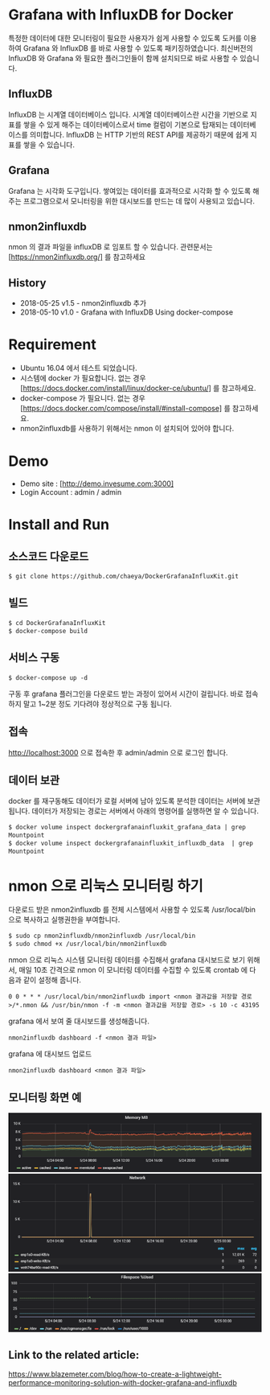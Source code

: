 # Grafana with InfluxDB for Docker
특정한 데이터에 대한 모니터링이 필요한 사용자가 쉽게 사용할 수 있도록 도커를 이용하여 Grafana 와 InfluxDB 를 바로 사용할 수 있도록 패키징하였습니다.
최신버전의 InfluxDB 와 Grafana 와 필요한 플러그인들이 함께 설치되므로 바로 사용할 수 있습니다.

## InfluxDB
InfluxDB 는 시계열 데이터베이스 입니다.
시계열 데이터베이스란 시간을 기반으로 지표를 쌓을 수 있게 해주는 데이터베이스로서 time 컬럼이 기본으로 탑재되는 데이터베이스를 의미합니다.
InfluxDB 는 HTTP 기반의 REST API를 제공하기 때문에 쉽게 지표를 쌓을 수 있습니다.

## Grafana
Grafana 는 시각화 도구입니다. 
쌓여있는 데이터를 효과적으로 시각화 할 수 있도록 해주는 프로그램으로서 모니터링을 위한 대시보드를 만드는 데 많이 사용되고 있습니다.

## nmon2influxdb
nmon 의 결과 파일을 influxDB 로 임포트 할 수 있습니다.
관련문서는 [https://nmon2influxdb.org/] 를 참고하세요

## History
* 2018-05-25 v1.5 - nmon2influxdb 추가
* 2018-05-10 v1.0 - Grafana with InfluxDB Using docker-compose


# Requirement
- Ubuntu 16.04 에서 테스트 되었습니다.
- 시스템에 docker 가 필요합니다. 없는 경우 [https://docs.docker.com/install/linux/docker-ce/ubuntu/] 를 참고하세요.
- docker-compose 가 필요니다. 없는 경우 [https://docs.docker.com/compose/install/#install-compose] 를 참고하세요.
- nmon2influxdb를 사용하기 위해서는 nmon 이 설치되어 있어야 합니다. 


# Demo
- Demo site : [http://demo.invesume.com:3000]
- Login Account : admin / admin

# Install and Run

## 소스코드 다운로드
```
$ git clone https://github.com/chaeya/DockerGrafanaInfluxKit.git
```

## 빌드
```
$ cd DockerGrafanaInfluxKit
$ docker-compose build
```

## 서비스 구동
```
$ docker-compose up -d
```
구동 후 grafana 플러그인을 다운로드 받는 과정이 있어서 시간이 걸립니다.
바로 접속하지 말고 1~2분 정도 기다려야 정상적으로 구동 됩니다.

## 접속

[http://localhost:3000](http://localhost:3000) 으로 접속한 후 admin/admin 으로 로그인 합니다.

## 데이터 보관
docker 를 재구동해도 데이터가 로컬 서버에 남아 있도록 분석한 데이터는 서버에 보관됩니다.
데이터가 저장되는 경로는 서버에서 아래의 명령어를 실행하면 알 수 있습니다.
```
$ docker volume inspect dockergrafanainfluxkit_grafana_data | grep Mountpoint
$ docker volume inspect dockergrafanainfluxkit_influxdb_data  | grep Mountpoint
```

# nmon 으로 리눅스 모니터링 하기

다운로드 받은 nmon2influxdb 를 전체 시스템에서 사용할 수 있도록 /usr/local/bin 으로 복사하고 실행권한을 부여합니다.
```
$ sudo cp nmon2influxdb/nmon2influxdb /usr/local/bin
$ sudo chmod +x /usr/local/bin/nmon2influxdb
```

nmon 으로 리눅스 시스템 모니터링 데이터를 수집해서 grafana 대시보드로 보기 위해서, 매일 10초 간격으로 nmon 이 모니터링 데이터를 수집할 수 있도록 crontab 에 다음과 같이 설정해 줍니다.
```
0 0 * * * /usr/local/bin/nmon2influxdb import <nmon 결과값을 저장할 경로>/*.nmon && /usr/bin/nmon -f -m <nmon 결과값을 저장할 경로> -s 10 -c 43195
```

grafana 에서 보여 줄 대시보드를 생성해줍니다.
```
nmon2influxdb dashboard -f <nmon 결과 파일>
```

grafana 에 대시보드 업로드
```
nmon2influxdb dashboard <nmon 결과 파일>
```


## 모니터링 화면 예

![Memory](https://github.com/chaeya/DockerGrafanaInfluxKit/blob/master/nmon2influxdb/mem.png)
![Network](https://github.com/chaeya/DockerGrafanaInfluxKit/blob/master/nmon2influxdb/network.png)
![Disk](https://github.com/chaeya/DockerGrafanaInfluxKit/blob/master/nmon2influxdb/du.png)




## Link to the related article: 
https://www.blazemeter.com/blog/how-to-create-a-lightweight-performance-monitoring-solution-with-docker-grafana-and-influxdb
